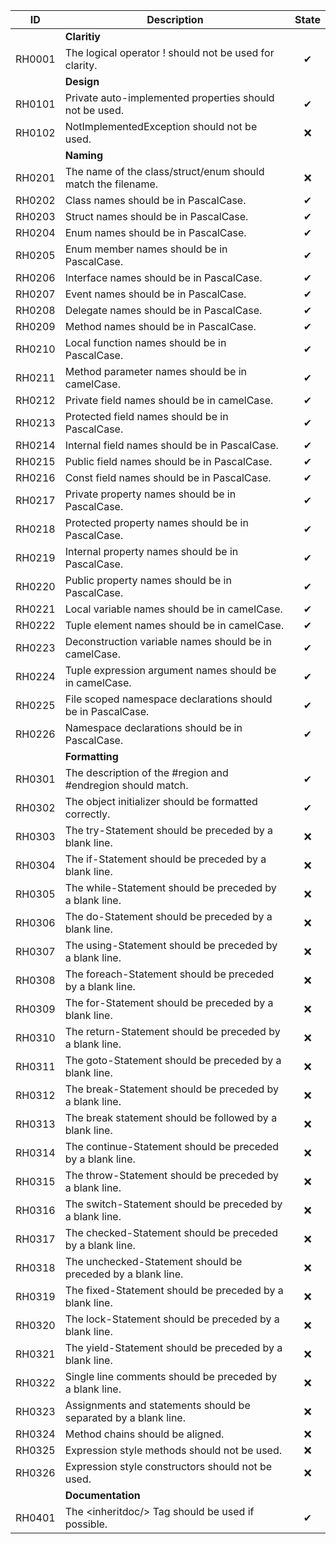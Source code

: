 ﻿| ID     | Description                                                     | State    |
|--------|-----------------------------------------------------------------|:--------:|
|        | **Claritiy**                                                    |          |
| RH0001 | The logical operator ! should not be used for clarity.          | &#10004; |
|        | **Design**                                                      |          |         
| RH0101 | Private auto-implemented properties should not be used.         | &#10004; |
| RH0102 | NotImplementedException should not be used.                     | &#10060; |
|        | **Naming**                                                      |          |
| RH0201 | The name of the class/struct/enum should match the filename.    | &#10060; |
| RH0202 | Class names should be in PascalCase.                            | &#10004; |
| RH0203 | Struct names should be in PascalCase.                           | &#10004; |
| RH0204 | Enum names should be in PascalCase.                             | &#10004; |
| RH0205 | Enum member names should be in PascalCase.                      | &#10004; |
| RH0206 | Interface names should be in PascalCase.                        | &#10004; |
| RH0207 | Event names should be in PascalCase.                            | &#10004; |
| RH0208 | Delegate names should be in PascalCase.                         | &#10004; |
| RH0209 | Method names should be in PascalCase.                           | &#10004; |
| RH0210 | Local function names should be in PascalCase.                   | &#10004; |
| RH0211 | Method parameter names should be in camelCase.                  | &#10004; |
| RH0212 | Private field names should be in camelCase.                     | &#10004; |
| RH0213 | Protected field names should be in PascalCase.                  | &#10004; |
| RH0214 | Internal field names should be in PascalCase.                   | &#10004; |
| RH0215 | Public field names should be in PascalCase.                     | &#10004; |
| RH0216 | Const field names should be in PascalCase.                      | &#10004; |
| RH0217 | Private property names should be in PascalCase.                 | &#10004; |
| RH0218 | Protected property names should be in PascalCase.               | &#10004; |
| RH0219 | Internal property names should be in PascalCase.                | &#10004; |
| RH0220 | Public property names should be in PascalCase.                  | &#10004; |
| RH0221 | Local variable names should be in camelCase.                    | &#10004; |
| RH0222 | Tuple element names should be in camelCase.                     | &#10004; |
| RH0223 | Deconstruction variable names should be in camelCase.           | &#10004; |
| RH0224 | Tuple expression argument names should be in camelCase.         | &#10004; |
| RH0225 | File scoped namespace declarations should be in PascalCase.     | &#10004; |
| RH0226 | Namespace declarations should be in PascalCase.                 | &#10004; |
|        | **Formatting**                                                  |          |
| RH0301 | The description of the #region and #endregion should match.     | &#10004; |
| RH0302 | The object initializer should be formatted correctly.           | &#10004; |
| RH0303 | The try-Statement should be preceded by a blank line.           | &#10060; |
| RH0304 | The if-Statement should be preceded by a blank line.            | &#10060; |
| RH0305 | The while-Statement should be preceded by a blank line.         | &#10060; |
| RH0306 | The do-Statement should be preceded by a blank line.            | &#10060; |
| RH0307 | The using-Statement should be preceded by a blank line.         | &#10060; |
| RH0308 | The foreach-Statement should be preceded by a blank line.       | &#10060; |
| RH0309 | The for-Statement should be preceded by a blank line.           | &#10060; |
| RH0310 | The return-Statement should be preceded by a blank line.        | &#10060; |
| RH0311 | The goto-Statement should be preceded by a blank line.          | &#10060; |
| RH0312 | The break-Statement should be preceded by a blank line.         | &#10060; |
| RH0313 | The break statement should be followed by a blank line.         | &#10060; |
| RH0314 | The continue-Statement should be preceded by a blank line.      | &#10060; |
| RH0315 | The throw-Statement should be preceded by a blank line.         | &#10060; |
| RH0316 | The switch-Statement should be preceded by a blank line.        | &#10060; |
| RH0317 | The checked-Statement should be preceded by a blank line.       | &#10060; |
| RH0318 | The unchecked-Statement should be preceded by a blank line.     | &#10060; |
| RH0319 | The fixed-Statement should be preceded by a blank line.         | &#10060; |
| RH0320 | The lock-Statement should be preceded by a blank line.          | &#10060; |
| RH0321 | The yield-Statement should be preceded by a blank line.         | &#10060; |
| RH0322 | Single line comments should be preceded by a blank line.        | &#10060; |
| RH0323 | Assignments and statements should be separated by a blank line. | &#10060; |
| RH0324 | Method chains should be aligned.                                | &#10060; |
| RH0325 | Expression style methods should not be used.                    | &#10060; |
| RH0326 | Expression style constructors should not be used.               | &#10060; |
|        | **Documentation**                                               |          |
| RH0401 | The \<inheritdoc/> Tag should be used if possible.              | &#10004; |